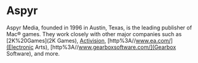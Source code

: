 # Aspyr

Aspyr Media, founded in 1996 in Austin, Texas, is the leading publisher of Mac® games.
They work closely with other major companies such as [2K%20Games](2K Games), [Activision](Activision), [http%3A//www.ea.com/](Electronic Arts), [http%3A//www.gearboxsoftware.com/](Gearbox Software), and more.